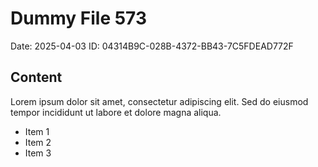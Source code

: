# Dummy File 573

Date: 2025-04-03
ID: 04314B9C-028B-4372-BB43-7C5FDEAD772F

## Content

Lorem ipsum dolor sit amet, consectetur adipiscing elit.
Sed do eiusmod tempor incididunt ut labore et dolore magna aliqua.

* Item 1
* Item 2
* Item 3

